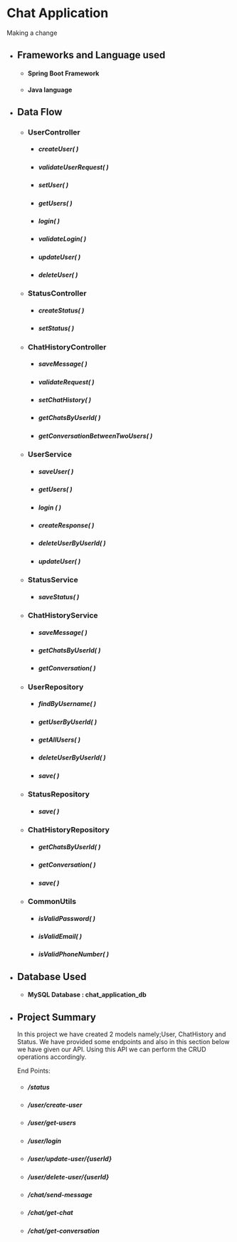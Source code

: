 # Chat Application
Making a change
- ## Frameworks and Language used
  - #### Spring Boot Framework
  - #### Java language
- ## Data Flow
  - ### UserController
     - ##### _createUser( )_   
     - ##### _validateUserRequest( )_       
     - ##### _setUser( )_     
     - ##### _getUsers( )_  
     - ##### _login( )_  
     - ##### _validateLogin( )_  
     - ##### _updateUser( )_
     - ##### _deleteUser( )_
     
  - ### StatusController
     - ##### _createStatus( )_   
     - ##### _setStatus( )_         
    
  - ### ChatHistoryController
     - ##### _saveMessage( )_   
     - ##### _validateRequest( )_ 
     - ##### _setChatHistory( )_ 
     - ##### _getChatsByUserId( )_ 
     - ##### _getConversationBetweenTwoUsers( )_ 

   - ### UserService
     - ##### _saveUser( )_  
     - ##### _getUsers( )_ 
     - ##### _login ( )_ 
     - ##### _createResponse( )_ 
     - ##### _deleteUserByUserId( )_ 
     - ##### _updateUser( )_
    
   - ### StatusService
     - ##### _saveStatus( )_   
   
   - ### ChatHistoryService
     - ##### _saveMessage( )_
     - ##### _getChatsByUserId( )_
     - ##### _getConversation( )_
     
   - ### UserRepository
     - ##### _findByUsername( )_
     - ##### _getUserByUserId( )_
     - ##### _getAllUsers( )_
     - ##### _deleteUserByUserId( )_
     - ##### _save( )_
   
   - ### StatusRepository
     - ##### _save( )_
     
   - ### ChatHistoryRepository
     - ##### _getChatsByUserId( )_
     - ##### _getConversation( )_
     - ##### _save( )_
    
   - ### CommonUtils
     - ##### _isValidPassword( )_
     - ##### _isValidEmail( )_
     - ##### _isValidPhoneNumber( )_
     

- ## Database Used
  - #### MySQL Database : chat_application_db
  
- ## Project Summary
  In this project we have created 2 models namely;User, ChatHistory and Status. We have provided some endpoints and also in this section below we have given our API. Using this API we can perform the CRUD operations accordingly.
  
  End Points:
    - ##### /status   
   
    - ##### /user/create-user  

    - ##### /user/get-users

    - ##### /user/login  
    
    - ##### /user/update-user/{userId}
   
    - ##### /user/delete-user/{userId}

    - ##### /chat/send-message

    - ##### /chat/get-chat 
    
    - ##### /chat/get-conversation 

